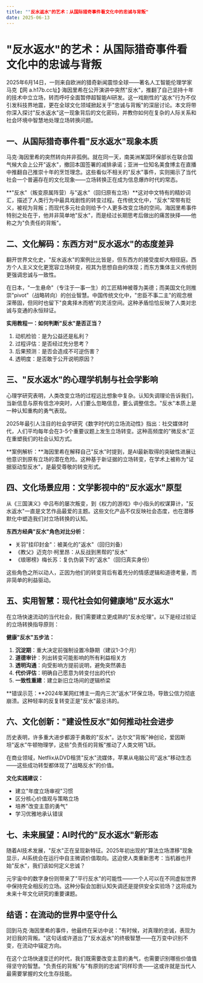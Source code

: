 ```yaml
---
title: ""反水返水"的艺术：从国际猎奇事件看文化中的忠诚与背叛"
date: 2025-06-13
---
```

# "反水返水"的艺术：从国际猎奇事件看文化中的忠诚与背叛 

2025年6月14日，一则来自欧洲的猎奇新闻震惊全球——著名人工智能伦理学家马克【网 a.h17b.cc址】·海因里希在公开演讲中突然"反水"，推翻了自己坚持十年的技术中立立场，转而呼吁全面暂停超智能AI研发。这一戏剧性的"返水"行为不仅引发科技界地震，更在全球文化领域掀起关于"忠诚与背叛"的深层讨论。本文将带你深入探讨"反水返水"这一现象背后的文化密码，并教你如何在复杂的人际关系和社会环境中智慧地处理立场转换问题。

## 一、从国际猎奇事件看"反水返水"现象本质

马克·海因里希的突然转向并非孤例。就在同一天，南美洲某国环保部长在联合国气候大会上公开"返水"，撤回本国签署的减排承诺；亚洲一位知名美食博主在直播中推翻自己推崇十年的烹饪理念。这些看似不相关的"反水"事件，实则揭示了当代社会一个普遍存在的文化现象——立场转换正在成为信息爆炸时代的常态。

**"反水"（叛变原属阵营）与"返水"（回归原有立场）**这对中文特有的精妙词汇，描述了人类行为中最具戏剧性的转变过程。在传统文化中，"反水"常带有贬义，被视为背叛；而现代多元社会则给予个人更多改变立场的空间。海因里希事件特别之处在于，他并非简单地"反水"，而是经过长期思考后做出的痛苦抉择——他称之为"负责任的背叛"。

## 二、文化解码：东西方对"反水返水"的态度差异

翻开世界文化史，"反水返水"的案例比比皆是，但东西方的接受度却大相径庭。西方个人主义文化更宽容立场转变，视其为思想自由的体现；而东方集体主义传统则更强调忠诚与一致性。

在日本，"一生悬命"（专注于一事一生）的工匠精神被尊为美德；而美国文化则推崇"pivot"（战略转向）的创业智慧。中国传统文化中，"忠臣不事二主"的观念根深蒂固，但同时也留下"良禽择木而栖"的灵活空间。这种矛盾恰恰反映了人类对忠诚与变通的永恒辩证。

**实用教程一：如何判断"反水"是否正当？**
1. 动机检验：是为公益还是私利？
2. 过程评估：是否经过充分思考？
3. 后果预测：是否会造成不可逆伤害？
4. 透明度：是否敢于公开说明原因？

## 三、"反水返水"的心理学机制与社会学影响

心理学研究表明，人类改变立场的过程远比想象中复杂。认知失调理论告诉我们，当新信息与原有信念冲突时，人们要么忽略信息，要么调整信念。"反水"本质上是一种认知重构的勇气表现。

2025年最引人注目的社会学研究《数字时代的立场流动性》指出：社交媒体时代，人们平均每年会在3-5个重要议题上发生立场转变。这种高频度的"微反水"正在重塑我们的社会认知方式。

**案例解析：**海因里希在解释自己"反水"时提到，是AI最新取得的突破性进展让他意识到原有立场的潜在危险。这种基于新证据的立场转变，在学术上被称为"证据驱动型反水"，是最受尊敬的转变形式。

## 四、文化场景应用：文学影视中的"反水返水"原型

从《三国演义》中吕布的屡次叛变，到《权力的游戏》中小指头的权谋算计，"反水返水"一直是文艺作品最爱的主题。这些文化产品不仅反映社会态度，也在潜移默化中塑造我们对立场转换的认知。

**东西方经典"反水"角色对比分析：**
- 关羽"挂印封金"：被美化的"返水"（回归刘备）
- 《教父》迈克尔·柯里昂：从反战到黑帮的"反水"
- 《琅琊榜》梅长苏：复仇伪装下的"返水"（回归真实身份）

这些角色之所以动人，正因为他们的转变背后有着充分的情感逻辑和道德考量，而非简单的利益驱动。

## 五、实用智慧：现代社会如何健康地"反水返水"

在立场快速流动的当代社会，我们需要建立更成熟的"反水伦理"。以下是经过验证的立场转换指导原则：

**健康"反水"五步法：**
1. **沉淀期**：重大决定前强制设置冷静期（建议1-3个月）
2. **道德审计**：列出转变可能影响的所有利益相关方
3. **透明沟通**：向受影响方提前说明，避免突然袭击
4. **代价评估**：明确自己愿意为转变付出的代价
5. **一致性重建**：建立新旧立场间的逻辑桥梁

**错误示范：**2024年某网红博主一周内三次"返水"环保立场，导致公信力彻底崩溃。这种轻率的反复转变正是"反水"最忌讳的。

## 六、文化创新："建设性反水"如何推动社会进步

历史表明，许多重大进步都源于勇敢的"反水"。达尔文"背叛"神创论，爱因斯坦"返水"牛顿物理学，这些"负责任的背叛"推动了人类文明飞跃。

在商业领域，Netflix从DVD租赁"反水"流媒体，苹果从电脑公司"返水"移动生态——这些成功转型都体现了"战略反水"的价值。

**文化实践建议：**
- 建立"年度立场审视"习惯
- 区分核心价值观与策略立场
- 培养"改变主意的勇气"
- 学习优雅地承认错误

## 七、未来展望：AI时代的"反水返水"新形态

随着AI技术发展，"反水"正在呈现新特征。2025年初出现的"算法立场漂移"现象显示，AI系统会在运行中自主微调价值取向。这迫使人类重新思考：当机器也开始"反水"，我们该如何定义忠诚？

元宇宙中的数字身份则带来了"平行反水"的可能性——一个人可以在不同虚拟世界中保持完全相反的立场。这种分裂会加剧认知失调还是提供安全实验场？这将成为未来十年文化研究的重要课题。

## 结语：在流动的世界中坚守什么

回到马克·海因里希的事件，他最终在采访中说："有时候，对真理的忠诚，表现为对旧我的背叛。"这句话或许道出了"反水返水"的终极智慧——在万变中识别不变，在流动中锚定方向。

在这个立场快速变迁的时代，我们既需要改变主意的勇气，也需要识别哪些价值值得坚守的智慧。"负责任的背叛"与"有原则的忠诚"同样珍贵——这或许就是当代人最需要掌握的文化生存技能。
